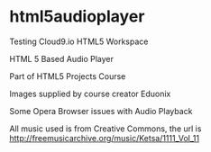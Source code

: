 # html5audioplayer
Testing Cloud9.io HTML5 Workspace

HTML 5 Based Audio Player

Part of HTML5 Projects Course

Images supplied by course creator Eduonix


Some Opera Browser issues with Audio Playback


All music used is from Creative Commons, the url is
http://freemusicarchive.org/music/Ketsa/1111_Vol_11